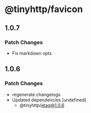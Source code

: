 # @tinyhttp/favicon

## 1.0.7

### Patch Changes

- Fix markdown opts

## 1.0.6

### Patch Changes

- regenerate changelogs
- Updated dependencies [undefined]
  - @tinyhttp/etag@1.0.6
